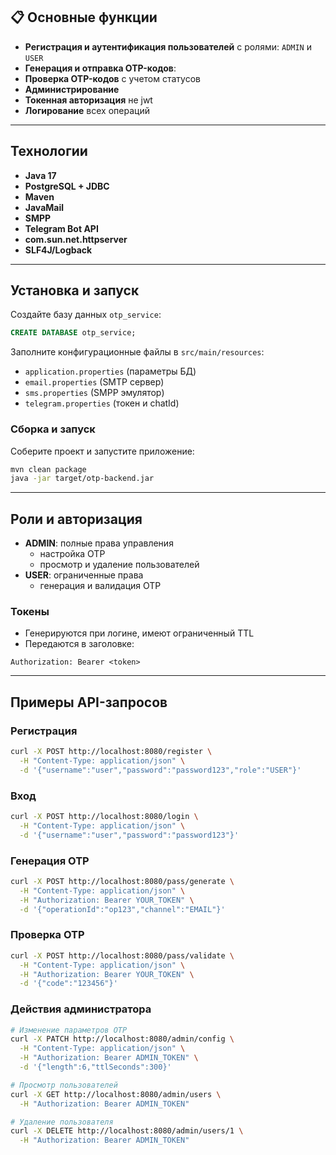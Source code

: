 
## 📋 Основные функции

- **Регистрация и аутентификация пользователей** с ролями: `ADMIN` и `USER`
- **Генерация и отправка OTP-кодов**:
- **Проверка OTP-кодов** с учетом статусов
- **Администрирование**
- **Токенная авторизация** не jwt 
- **Логирование** всех операций

---

## Технологии

- **Java 17**
- **PostgreSQL + JDBC** 
- **Maven** 
- **JavaMail** 
- **SMPP** 
- **Telegram Bot API**
- **com.sun.net.httpserver**
- **SLF4J/Logback**

---

## Установка и запуск

Создайте базу данных `otp_service`:

```sql
CREATE DATABASE otp_service;
```

Заполните конфигурационные файлы в `src/main/resources`:

- `application.properties` (параметры БД)
- `email.properties` (SMTP сервер)
- `sms.properties` (SMPP эмулятор)
- `telegram.properties` (токен и chatId)

### Сборка и запуск

Соберите проект и запустите приложение:

```bash
mvn clean package
java -jar target/otp-backend.jar
```

---

## Роли и авторизация

- **ADMIN**: полные права управления
  - настройка OTP
  - просмотр и удаление пользователей
- **USER**: ограниченные права
  - генерация и валидация OTP

### Токены

- Генерируются при логине, имеют ограниченный TTL
- Передаются в заголовке:

```http
Authorization: Bearer <token>
```

---

## Примеры API-запросов

### Регистрация 

```bash
curl -X POST http://localhost:8080/register \
  -H "Content-Type: application/json" \
  -d '{"username":"user","password":"password123","role":"USER"}'
```

### Вход 

```bash
curl -X POST http://localhost:8080/login \
  -H "Content-Type: application/json" \
  -d '{"username":"user","password":"password123"}'
```

### Генерация OTP

```bash
curl -X POST http://localhost:8080/pass/generate \
  -H "Content-Type: application/json" \
  -H "Authorization: Bearer YOUR_TOKEN" \
  -d '{"operationId":"op123","channel":"EMAIL"}'
```

### Проверка OTP

```bash
curl -X POST http://localhost:8080/pass/validate \
  -H "Content-Type: application/json" \
  -H "Authorization: Bearer YOUR_TOKEN" \
  -d '{"code":"123456"}'
```

### Действия администратора

```bash
# Изменение параметров OTP
curl -X PATCH http://localhost:8080/admin/config \
  -H "Content-Type: application/json" \
  -H "Authorization: Bearer ADMIN_TOKEN" \
  -d '{"length":6,"ttlSeconds":300}'

# Просмотр пользователей
curl -X GET http://localhost:8080/admin/users \
  -H "Authorization: Bearer ADMIN_TOKEN"

# Удаление пользователя
curl -X DELETE http://localhost:8080/admin/users/1 \
  -H "Authorization: Bearer ADMIN_TOKEN"
```


